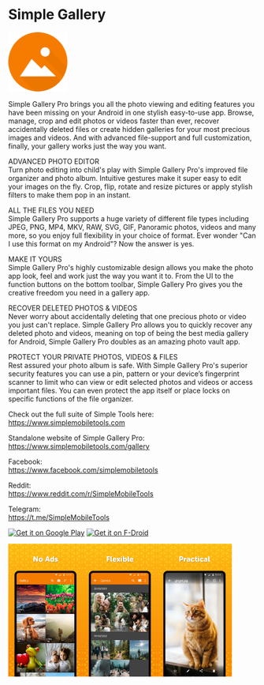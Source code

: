 # Simple Gallery

<img alt="Logo" src="graphics/icon.png" width="120" />

Simple Gallery Pro brings you all the photo viewing and editing features you have been missing on your Android in one stylish easy-to-use app. Browse, manage, crop and edit photos or videos faster than ever, recover accidentally deleted files or create hidden galleries for your most precious images and videos. And with advanced file-support and full customization, finally, your gallery works just the way you want.

ADVANCED PHOTO EDITOR  
Turn photo editing into child's play with Simple Gallery Pro's improved file organizer and photo album. Intuitive gestures make it super easy to edit your images on the fly. Crop, flip, rotate and resize pictures or apply stylish filters to make them pop in an instant.

ALL THE FILES YOU NEED  
Simple Gallery Pro supports a huge variety of different file types including JPEG, PNG, MP4, MKV, RAW, SVG, GIF, Panoramic photos, videos and many more, so you enjoy full flexibility in your choice of format. Ever wonder "Can I use this format on my Android"? Now the answer is yes.

MAKE IT YOURS  
Simple Gallery Pro's highly customizable design allows you make the photo app look, feel and work just the way you want it to. From the UI to the function buttons on the bottom toolbar, Simple Gallery Pro gives you the creative freedom you need in a gallery app.

RECOVER DELETED PHOTOS & VIDEOS  
Never worry about accidentally deleting that one precious photo or video you just can't replace. Simple Gallery Pro allows you to quickly recover any deleted photo and videos, meaning on top of being the best media gallery for Android, Simple Gallery Pro doubles as an amazing photo vault app.

PROTECT YOUR PRIVATE PHOTOS, VIDEOS & FILES  
Rest assured your photo album is safe. With Simple Gallery Pro's superior security features you can use a pin, pattern or your device’s fingerprint scanner to limit who can view or edit selected photos and videos or access important files. You can even protect the app itself or place locks on specific functions of the file organizer.

Check out the full suite of Simple Tools here:  
https://www.simplemobiletools.com

Standalone website of Simple Gallery Pro:  
https://www.simplemobiletools.com/gallery

Facebook:  
https://www.facebook.com/simplemobiletools

Reddit:  
https://www.reddit.com/r/SimpleMobileTools

Telegram:  
https://t.me/SimpleMobileTools

<a href='https://play.google.com/store/apps/details?id=com.simplemobiletools.gallery.pro'><img src='https://simplemobiletools.com/images/button-google-play.svg' alt='Get it on Google Play' height='45' /></a>
<a href='https://f-droid.org/packages/com.simplemobiletools.gallery.pro'><img src='https://simplemobiletools.com/images/button-f-droid.png' alt='Get it on F-Droid' height='45' /></a>

<div style="display:flex;">
<img alt="App image" src="fastlane/metadata/android/en-GB/images/phoneScreenshots/1_en-GB.jpeg" width="30%">
<img alt="App image" src="fastlane/metadata/android/en-GB/images/phoneScreenshots/2_en-GB.jpeg" width="30%">
<img alt="App image" src="fastlane/metadata/android/en-GB/images/phoneScreenshots/3_en-GB.jpeg" width="30%">
</div>
